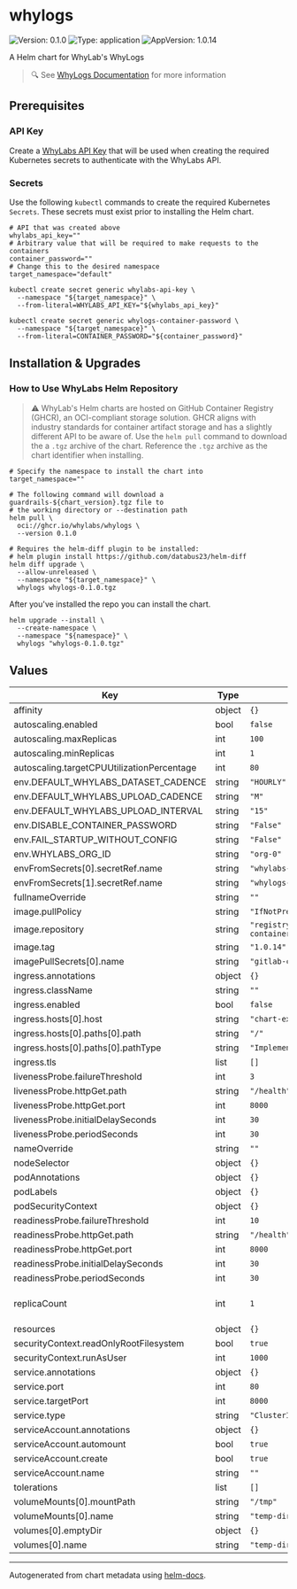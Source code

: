# whylogs

![Version: 0.1.0](https://img.shields.io/badge/Version-0.1.0-informational?style=flat-square) ![Type: application](https://img.shields.io/badge/Type-application-informational?style=flat-square) ![AppVersion: 1.0.14](https://img.shields.io/badge/AppVersion-1.0.14-informational?style=flat-square)

A Helm chart for WhyLab's WhyLogs

> :mag: See [WhyLogs Documentation](https://docs.whylabs.ai/docs/integrations-whylogs-container/) for more information

## Prerequisites

### API Key

Create a [WhyLabs API Key](https://docs.whylabs.ai/docs/whylabs-api/#creating-an-api-token)
that will be used when creating the required Kubernetes secrets to authenticate
with the WhyLabs API.

### Secrets

Use the following `kubectl` commands to create the required Kubernetes
`Secrets`. These secrets must exist prior to installing the Helm chart.

```shell
# API that was created above
whylabs_api_key=""
# Arbitrary value that will be required to make requests to the containers
container_password=""
# Change this to the desired namespace
target_namespace="default"

kubectl create secret generic whylabs-api-key \
  --namespace "${target_namespace}" \
  --from-literal=WHYLABS_API_KEY="${whylabs_api_key}"

kubectl create secret generic whylogs-container-password \
  --namespace "${target_namespace}" \
  --from-literal=CONTAINER_PASSWORD="${container_password}"
```

## Installation & Upgrades

### How to Use WhyLabs Helm Repository

> :warning: WhyLab's Helm charts are hosted on GitHub Container Registry (GHCR),
> an OCI-compliant storage solution. GHCR aligns with industry standards for
> container artifact storage and has a slightly different API to be aware of.
> Use the `helm pull` command to download the a `.tgz` archive of the chart.
> Reference the `.tgz` archive as the chart identifier when installing.

```shell
# Specify the namespace to install the chart into
target_namespace=""

# The following command will download a guardrails-${chart_version}.tgz file to
# the working directory or --destination path
helm pull \
  oci://ghcr.io/whylabs/whylogs \
  --version 0.1.0

# Requires the helm-diff plugin to be installed:
# helm plugin install https://github.com/databus23/helm-diff
helm diff upgrade \
  --allow-unreleased \
  --namespace "${target_namespace}" \
  whylogs whylogs-0.1.0.tgz
```

After you've installed the repo you can install the chart.

```shell
helm upgrade --install \
  --create-namespace \
  --namespace "${namespace}" \
  whylogs "whylogs-0.1.0.tgz"
```

## Values

| Key | Type | Default | Description |
|-----|------|---------|-------------|
| affinity | object | `{}` |  |
| autoscaling.enabled | bool | `false` |  |
| autoscaling.maxReplicas | int | `100` |  |
| autoscaling.minReplicas | int | `1` |  |
| autoscaling.targetCPUUtilizationPercentage | int | `80` |  |
| env.DEFAULT_WHYLABS_DATASET_CADENCE | string | `"HOURLY"` |  |
| env.DEFAULT_WHYLABS_UPLOAD_CADENCE | string | `"M"` |  |
| env.DEFAULT_WHYLABS_UPLOAD_INTERVAL | string | `"15"` |  |
| env.DISABLE_CONTAINER_PASSWORD | string | `"False"` |  |
| env.FAIL_STARTUP_WITHOUT_CONFIG | string | `"False"` |  |
| env.WHYLABS_ORG_ID | string | `"org-0"` |  |
| envFromSecrets[0].secretRef.name | string | `"whylabs-api-key"` |  |
| envFromSecrets[1].secretRef.name | string | `"whylogs-container-password"` |  |
| fullnameOverride | string | `""` |  |
| image.pullPolicy | string | `"IfNotPresent"` |  |
| image.repository | string | `"registry.gitlab.com/whylabs/whylogs-container"` |  |
| image.tag | string | `"1.0.14"` |  |
| imagePullSecrets[0].name | string | `"gitlab-container-registry-auth"` |  |
| ingress.annotations | object | `{}` |  |
| ingress.className | string | `""` |  |
| ingress.enabled | bool | `false` |  |
| ingress.hosts[0].host | string | `"chart-example.local"` |  |
| ingress.hosts[0].paths[0].path | string | `"/"` |  |
| ingress.hosts[0].paths[0].pathType | string | `"ImplementationSpecific"` |  |
| ingress.tls | list | `[]` |  |
| livenessProbe.failureThreshold | int | `3` |  |
| livenessProbe.httpGet.path | string | `"/health"` |  |
| livenessProbe.httpGet.port | int | `8000` |  |
| livenessProbe.initialDelaySeconds | int | `30` |  |
| livenessProbe.periodSeconds | int | `30` |  |
| nameOverride | string | `""` |  |
| nodeSelector | object | `{}` |  |
| podAnnotations | object | `{}` |  |
| podLabels | object | `{}` |  |
| podSecurityContext | object | `{}` |  |
| readinessProbe.failureThreshold | int | `10` |  |
| readinessProbe.httpGet.path | string | `"/health"` |  |
| readinessProbe.httpGet.port | int | `8000` |  |
| readinessProbe.initialDelaySeconds | int | `30` |  |
| readinessProbe.periodSeconds | int | `30` |  |
| replicaCount | int | `1` | Number of replicas for the service. |
| resources | object | `{}` |  |
| securityContext.readOnlyRootFilesystem | bool | `true` |  |
| securityContext.runAsUser | int | `1000` |  |
| service.annotations | object | `{}` |  |
| service.port | int | `80` |  |
| service.targetPort | int | `8000` |  |
| service.type | string | `"ClusterIP"` |  |
| serviceAccount.annotations | object | `{}` |  |
| serviceAccount.automount | bool | `true` |  |
| serviceAccount.create | bool | `true` |  |
| serviceAccount.name | string | `""` |  |
| tolerations | list | `[]` |  |
| volumeMounts[0].mountPath | string | `"/tmp"` |  |
| volumeMounts[0].name | string | `"temp-dir"` |  |
| volumes[0].emptyDir | object | `{}` |  |
| volumes[0].name | string | `"temp-dir"` |  |

----------------------------------------------

Autogenerated from chart metadata using [helm-docs](https://github.com/norwoodj/helm-docs/).
